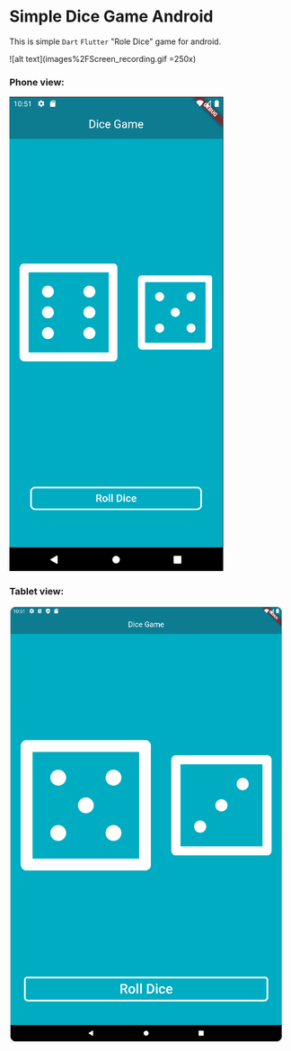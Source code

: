 # Simple Dice Game Android

This is simple `Dart` `Flutter` "Role Dice" game for android.

![alt text](images%2FScreen_recording.gif =250x)

### Phone view:

![android_screen.png](images%2Fandroid_screen.png)

### Tablet view:

![tablet_screen.png](images%2Ftablet_screen.png)